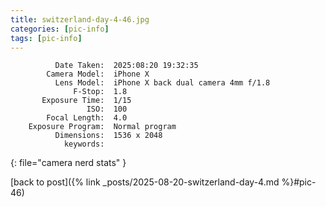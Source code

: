 ```yaml
---
title: switzerland-day-4-46.jpg
categories: [pic-info]
tags: [pic-info]
---
```


```text
          Date Taken:  2025:08:20 19:32:35
        Camera Model:  iPhone X
          Lens Model:  iPhone X back dual camera 4mm f/1.8
              F-Stop:  1.8
       Exposure Time:  1/15
                 ISO:  100
        Focal Length:  4.0
    Exposure Program:  Normal program
          Dimensions:  1536 x 2048
            keywords:  
```
{: file="camera nerd stats" }

[back to post]({% link _posts/2025-08-20-switzerland-day-4.md %}#pic-46)